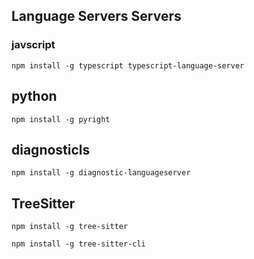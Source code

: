 ## Language Servers Servers


### javscript

`npm install -g typescript typescript-language-server`

## python

`npm install -g pyright`

## diagnosticls

`npm install -g diagnostic-languageserver`

## TreeSitter

`npm install -g tree-sitter`

`npm install -g tree-sitter-cli`

